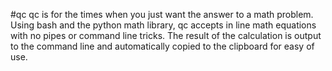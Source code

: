 #qc
qc is for the times when you just want the answer to a math problem. Using bash and the python math library, qc accepts in line math equations with no pipes or command line tricks. The result of the calculation is output to the command line and automatically copied to the clipboard for easy of use.